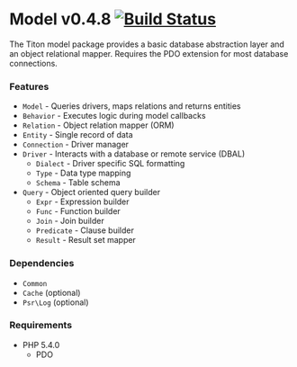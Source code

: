 # Model v0.4.8 [![Build Status](https://travis-ci.org/titon/Model.png)](https://travis-ci.org/titon/Model) #

The Titon model package provides a basic database abstraction layer and an object relational mapper.
Requires the PDO extension for most database connections.

### Features ###

* `Model` - Queries drivers, maps relations and returns entities
* `Behavior` - Executes logic during model callbacks
* `Relation` - Object relation mapper (ORM)
* `Entity` - Single record of data
* `Connection` - Driver manager
* `Driver` - Interacts with a database or remote service (DBAL)
	* `Dialect` - Driver specific SQL formatting
	* `Type` - Data type mapping
	* `Schema` - Table schema
* `Query` - Object oriented query builder
	* `Expr` - Expression builder
	* `Func` - Function builder
	* `Join` - Join builder
	* `Predicate` - Clause builder
	* `Result` - Result set mapper

### Dependencies ###

* `Common`
* `Cache` (optional)
* `Psr\Log` (optional)

### Requirements ###

* PHP 5.4.0
	* PDO